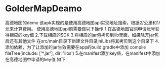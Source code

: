 # GolderMapDeamo
高德地图的demo
该apk实现的是使用高德地图api实现地址搜索，根据2/公里和1/元来计算费用。
使用高德地图api前需要做以下操作
1.在高德地图官网申请账号获得相应的key值
2.下载相应的SDK
3.将相应的jar包拷贝到lib里面，如果除开jar包后还有其他文件
在src/main目录下新建文件目录jniLibs将其拷贝到这个目录下
4.添加依赖，为了让添加的jar生效需要在app的build.gradle中添加
compile fileTree(include: ['*.jar'], dir: 'libs')
5.在manifest添加key值，在manifest中添加在高德地图中申请的key值
如下
 <application
        android:allowBackup="true"
        android:icon="@mipmap/ic_launcher"
        android:label="@string/app_name"
        android:roundIcon="@mipmap/ic_launcher_round"
        android:supportsRtl="true"
        android:theme="@style/AppTheme">
        <meta-data
            android:name="com.amap.api.v2.apikey"
            android:value="1b34a51d5eb037c0c0d8b4a28e54f462"></meta-data>
